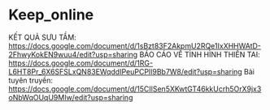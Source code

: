 # Keep_online

KẾT QUẢ SƯU TẦM: https://docs.google.com/document/d/1sBzt83F2AkpmU2RQe1IxXHHWAtD-2FhwyKokEN9wuu4/edit?usp=sharing
BÁO CÁO VỀ TÌNH HÌNH THIÊN TAI: https://docs.google.com/document/d/1RG-L6HT8Pr_6X6SFSLxQN83EWqddIPeuPCPlI9Bb7W8/edit?usp=sharing
Bài tuyên truyền: https://docs.google.com/document/d/15CIlSen5XKwtGT46kkUcrh5OrX9jx3oNbWqOUqU9MIw/edit?usp=sharing
